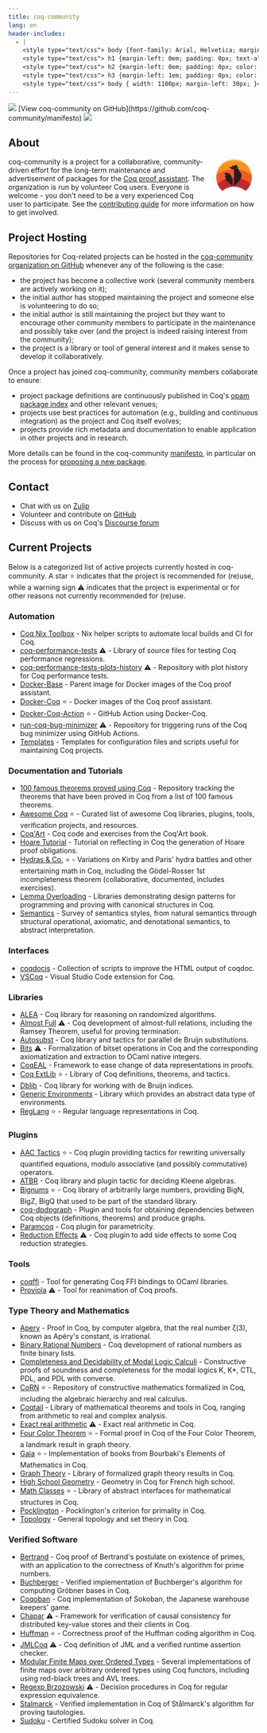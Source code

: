 ```yaml
---
title: coq-community
lang: en
header-includes:
  - |
    <style type="text/css"> body {font-family: Arial, Helvetica; margin-left: 5em; font-size: large;} </style>
    <style type="text/css"> h1 {margin-left: 0em; padding: 0px; text-align: center} </style>
    <style type="text/css"> h2 {margin-left: 0em; padding: 0px; color: #580909} </style>
    <style type="text/css"> h3 {margin-left: 1em; padding: 0px; color: #C05001;} </style>
    <style type="text/css"> body { width: 1100px; margin-left: 30px; }</style>
---
```


<div style="text-align:left"><img src="https://github.githubassets.com/images/modules/logos_page/Octocat.png" height="25" style="border:0px">
[View coq-community on GitHub](https://github.com/coq-community/manifesto)
<img src="https://github.githubassets.com/images/modules/logos_page/Octocat.png" height="25" style="border:0px"></div>

## About

[<img src="coq-logo.svg" align="right" width="100">](https://github.com/coq-community/manifesto)

coq-community is a project for a collaborative, community-driven effort for the long-term
maintenance and advertisement of packages for the [Coq proof assistant](https://coq.inria.fr).
The organization is run by volunteer Coq users. Everyone is welcome - you don't need to be a
very experienced Coq user to participate. See the
[contributing guide](https://github.com/coq-community/manifesto/blob/master/CONTRIBUTING.md)
for more information on how to get involved.

## Project Hosting

Repositories for Coq-related projects can be hosted in the [coq-community organization on GitHub](https://github.com/coq-community)
whenever any of the following is the case:

- the project has become a collective work (several community members are
  actively working on it);
- the initial author has stopped maintaining the project and someone else is
  volunteering to do so;
- the initial author is still maintaining the project but they want to
  encourage other community members to participate in the maintenance and
  possibly take over (and the project is indeed raising interest from the
  community);
- the project is a library or tool of general interest and it makes sense to
  develop it collaboratively.

Once a project has joined coq-community, community members collaborate to ensure:

- project package definitions are continuously published in Coq's [opam package index](https://coq.inria.fr/packages)
  and other relevant venues;
- projects use best practices for automation (e.g., building and continuous integration) as
  the project and Coq itself evolves;
- projects provide rich metadata and documentation to enable application in other projects
  and in research.

More details can be found in the coq-community [manifesto](https://github.com/coq-community/manifesto),
in particular on the process for [proposing a new package](https://github.com/coq-community/manifesto/blob/master/CONTRIBUTING.md#proposing-a-new-package).

## Contact

- Chat with us on [Zulip](https://coq.zulipchat.com/#narrow/stream/237663-coq-community-devs.20.26.20users)
- Volunteer and contribute on [GitHub](https://github.com/coq-community/manifesto/issues)
- Discuss with us on Coq's [Discourse forum](https://coq.discourse.group)

## Current Projects

Below is a categorized list of active projects currently hosted in coq-community.
A star :star: indicates that the project is recommended for (re)use, while
a warning sign :warning: indicates that the project is experimental or for other
reasons not currently recommended for (re)use.

### Automation

- [Coq Nix Toolbox](https://github.com/coq-community/coq-nix-toolbox) - Nix helper scripts to automate local builds and CI for Coq.
- [coq-performance-tests](https://github.com/coq-community/coq-performance-tests) :warning: - Library of source files for testing Coq performance regressions.
- [coq-performance-tests-plots-history](https://github.com/coq-community/coq-performance-tests-plots-history) :warning: - Repository with plot history for Coq performance tests.
- [Docker-Base](https://github.com/coq-community/docker-base) - Parent image for Docker images of the Coq proof assistant.
- [Docker-Coq](https://github.com/coq-community/docker-coq) :star: - Docker images of the Coq proof assistant.
- [Docker-Coq-Action](https://github.com/coq-community/docker-coq-action) :star: - GitHub Action using Docker-Coq.
- [run-coq-bug-minimizer](https://github.com/coq-community/run-coq-bug-minimizer) :warning: - Repository for triggering runs of the Coq bug minimizer using GitHub Actions.
- [Templates](https://github.com/coq-community/templates) - Templates for configuration files and scripts useful for maintaining Coq projects.

### Documentation and Tutorials

- [100 famous theorems proved using Coq](https://github.com/coq-community/coq-100-theorems) - Repository tracking the theorems that have been proved in Coq from a list of 100 famous theorems.
- [Awesome Coq](https://github.com/coq-community/awesome-coq) :star: - Curated list of awesome Coq libraries, plugins, tools, verification projects, and resources.
- [Coq'Art](https://github.com/coq-community/coq-art) - Coq code and exercises from the Coq'Art book.
- [Hoare Tutorial](https://github.com/coq-community/hoare-tut) - Tutorial on reflecting in Coq the generation of Hoare proof obligations.
- [Hydras & Co.](https://github.com/coq-community/hydra-battles) :star: - Variations on Kirby and Paris' hydra battles and other entertaining math in Coq, including the Gödel-Rosser 1st incompleteness theorem (collaborative, documented, includes exercises).
- [Lemma Overloading](https://github.com/coq-community/lemma-overloading) - Libraries demonstrating design patterns for programming and proving with canonical structures in Coq.
- [Semantics](https://github.com/coq-community/semantics) - Survey of semantics styles, from natural semantics through structural operational, axiomatic, and denotational semantics, to abstract interpretation.

### Interfaces

- [coqdocjs](https://github.com/coq-community/coqdocjs) - Collection of scripts to improve the HTML output of coqdoc.
- [VSCoq](https://github.com/coq-community/vscoq) - Visual Studio Code extension for Coq.

### Libraries

- [ALEA](https://github.com/coq-community/alea) - Coq library for reasoning on randomized algorithms.
- [Almost Full](https://github.com/coq-community/almost-full) :warning: - Coq development of almost-full relations, including the Ramsey Theorem, useful for proving termination.
- [Autosubst](https://github.com/coq-community/autosubst) - Coq library and tactics for parallel de Bruijn substitutions.
- [Bits](https://github.com/coq-community/bits) :warning: - Formalization of bitset operations in Coq and the corresponding axiomatization and extraction to OCaml native integers.
- [CoqEAL](https://github.com/coq-community/coqeal) - Framework to ease change of data representations in proofs.
- [Coq ExtLib](https://github.com/coq-community/coq-ext-lib) :star: - Library of Coq definitions, theorems, and tactics.
- [Dblib](https://github.com/coq-community/dblib) - Coq library for working with de Bruijn indices.
- [Generic Environments](https://github.com/coq-community/generic-environments) - Library which provides an abstract data type of environments.
- [RegLang](https://github.com/coq-community/reglang) :star: - Regular language representations in Coq.

### Plugins

- [AAC Tactics](https://github.com/coq-community/aac-tactics) :star: - Coq plugin providing tactics for rewriting universally quantified equations, modulo associative (and possibly commutative) operators.
- [ATBR](https://github.com/coq-community/atbr) - Coq library and plugin tactic for deciding Kleene algebras.
- [Bignums](https://github.com/coq-community/bignums) :star: - Coq library of arbitrarily large numbers, providing BigN, BigZ, BigQ that used to be part of the standard library.
- [coq-dpdpgraph](https://github.com/coq-community/coq-dpdgraph) - Plugin and tools for obtaining dependencies between Coq objects (definitions, theorems) and produce graphs.
- [Paramcoq](https://github.com/coq-community/paramcoq) - Coq plugin for parametricity.
- [Reduction Effects](https://github.com/coq-community/reduction-effects) :warning: - Coq plugin to add side effects to some Coq reduction strategies.

### Tools

- [coqffi](https://github.com/coq-community/coqffi) - Tool for generating Coq FFI bindings to OCaml libraries.
- [Proviola](https://github.com/coq-community/proviola) :warning: - Tool for reanimation of Coq proofs.

### Type Theory and Mathematics

- [Apery](https://github.com/coq-community/apery) - Proof in Coq, by computer algebra, that the real number ζ(3), known as Apéry's constant, is irrational.
- [Binary Rational Numbers](https://github.com/coq-community/qarith-stern-brocot) - Coq development of rational numbers as finite binary lists.
- [Completeness and Decidability of Modal Logic Calculi](https://github.com/coq-community/comp-dec-modal) - Constructive proofs of soundness and completeness for the modal logics K, K*, CTL, PDL, and PDL with converse.
- [CoRN](https://github.com/coq-community/corn) :star: - Repository of constructive mathematics formalized in Coq, including the algebraic hierarchy and real calculus.
- [Coqtail](https://github.com/coq-community/coqtail-math) - Library of mathematical theorems and tools in Coq, ranging from arithmetic to real and complex analysis.
- [Exact real arithmetic](https://github.com/coq-community/exact-real-arithmetic) :warning: - Exact real arithmetic in Coq.
- [Four Color Theorem](https://github.com/coq-community/fourcolor) :star: - Formal proof in Coq of the Four Color Theorem, a landmark result in graph theory.
- [Gaia](https://github.com/coq-community/gaia) :star: - Implementation of books from Bourbaki's Elements of Mathematics in Coq.
- [Graph Theory](https://github.com/coq-community/graph-theory) - Library of formalized graph theory results in Coq.
- [High School Geometry](https://github.com/coq-community/HighSchoolGeometry) - Geometry in Coq for French high school.
- [Math Classes](https://github.com/coq-community/math-classes) :star: - Library of abstract interfaces for mathematical structures in Coq.
- [Pocklington](https://github.com/coq-community/pocklington) - Pocklington's criterion for primality in Coq.
- [Topology](https://github.com/coq-community/topology) - General topology and set theory in Coq.

### Verified Software

- [Bertrand](https://github.com/coq-community/bertrand) - Coq proof of Bertrand's postulate on existence of primes, with an application to the correctness of Knuth's algorithm for prime numbers.
- [Buchberger](https://github.com/coq-community/buchberger) - Verified implementation of Buchberger's algorithm for computing Gröbner bases in Coq.
- [Coqoban](https://github.com/coq-community/coqoban) - Coq implementation of Sokoban, the Japanese warehouse keepers' game.
- [Chapar](https://github.com/coq-community/chapar) :warning: - Framework for verification of causal consistency for distributed key-value stores and their clients in Coq.
- [Huffman](https://github.com/coq-community/huffman) :star: - Correctness proof of the Huffman coding algorithm in Coq.
- [JMLCoq](https://github.com/coq-community/jmlcoq) :warning: - Coq definition of JML and a verified runtime assertion checker.
- [Modular Finite Maps over Ordered Types](https://github.com/coq-community/coq-mmaps) - Several implementations of finite maps over arbitrary ordered types using Coq functors, including using red-black trees and AVL trees.
- [Regexp Brzozowski](https://github.com/coq-community/regexp-Brzozowski) :warning: - Decision procedures in Coq for regular expression equivalence.
- [Stalmarck](https://github.com/coq-community/stalmarck) - Verified implementation in Coq of Stålmarck's algorithm for proving tautologies.
- [Sudoku](https://github.com/coq-community/sudoku) - Certified Sudoku solver in Coq.
